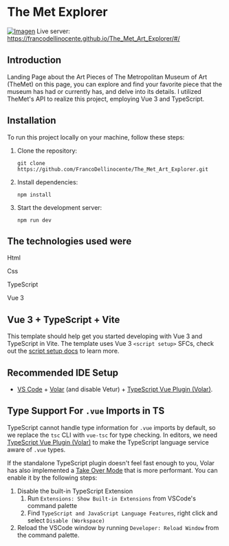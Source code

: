 # The Met Explorer

[![Imagen](https://i.postimg.cc/MTK8bNwr/themet.png)](https://francodellinocente.github.io/The_Met_Art_Explorer/#/)
Live server: https://francodellinocente.github.io/The_Met_Art_Explorer/#/

## Introduction

Landing Page about the Art Pieces of The Metropolitan Museum of Art (TheMet) on this page, you can explore and find your favorite piece that the museum has had or currently has, and delve into its details. I utilized TheMet's API to realize this project, employing Vue 3 and TypeScript.

## Installation

To run this project locally on your machine, follow these steps:

1. Clone the repository:

   `git clone https://github.com/FrancoDellinocente/The_Met_Art_Explorer.git`
   
3. Install dependencies:

   `npm install`
   
5. Start the development server:
   
   `npm run dev`


## The technologies used were

Html

Css

TypeScript

Vue 3

## Vue 3 + TypeScript + Vite

This template should help get you started developing with Vue 3 and TypeScript in Vite. The template uses Vue 3 `<script setup>` SFCs, check out the [script setup docs](https://v3.vuejs.org/api/sfc-script-setup.html#sfc-script-setup) to learn more.

## Recommended IDE Setup

- [VS Code](https://code.visualstudio.com/) + [Volar](https://marketplace.visualstudio.com/items?itemName=Vue.volar) (and disable Vetur) + [TypeScript Vue Plugin (Volar)](https://marketplace.visualstudio.com/items?itemName=Vue.vscode-typescript-vue-plugin).

## Type Support For `.vue` Imports in TS

TypeScript cannot handle type information for `.vue` imports by default, so we replace the `tsc` CLI with `vue-tsc` for type checking. In editors, we need [TypeScript Vue Plugin (Volar)](https://marketplace.visualstudio.com/items?itemName=Vue.vscode-typescript-vue-plugin) to make the TypeScript language service aware of `.vue` types.

If the standalone TypeScript plugin doesn't feel fast enough to you, Volar has also implemented a [Take Over Mode](https://github.com/johnsoncodehk/volar/discussions/471#discussioncomment-1361669) that is more performant. You can enable it by the following steps:

1. Disable the built-in TypeScript Extension
   1. Run `Extensions: Show Built-in Extensions` from VSCode's command palette
   2. Find `TypeScript and JavaScript Language Features`, right click and select `Disable (Workspace)`
2. Reload the VSCode window by running `Developer: Reload Window` from the command palette.

